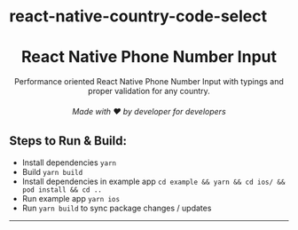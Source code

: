 # react-native-country-code-select

<h1 align="center">React Native Phone Number Input
</h1>

<p align="center">Performance oriented React Native Phone Number Input with typings and proper validation for any country.
</p>

<h6 align="center">Made with ❤️ by developer for developers</h6>

## Steps to Run & Build:

- Install dependencies ```yarn```
- Build ```yarn build```
- Install dependencies in example app ```cd example && yarn && cd ios/ && pod install && cd ..```
- Run example app ```yarn ios```
- Run ```yarn build``` to sync package changes / updates
-----
